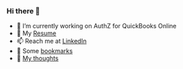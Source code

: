 ### Hi there 👋

- 🔭  I’m currently working on AuthZ for QuickBooks Online
- 📖  My [Resume](https://github.com/avanathan/resume/blob/master/ArunAvanathan_v05092022.pdf)
- 📫  Reach me at [LinkedIn](https://www.linkedin.com/in/avanathan/)
- 🌱  Some [bookmarks](https://github.com/avanathan/Bookmarks/wiki)
- 💬  [My thoughts](https://bytesunlimited.org/)

<!--
**avanathan/avanathan** is a ✨ _special_ ✨ repository because its `README.md` (this file) appears on your GitHub profile.

Here are some ideas to get you started:

- 🔭 I’m currently working on ...
- 🌱 I’m currently learning ...
- 👯 I’m looking to collaborate on ...
- 🤔 I’m looking for help with ...
- 💬 Ask me about ...
- 📫 How to reach me: ...
- 😄 Pronouns: ...
- ⚡ Fun fact: ...
-->
